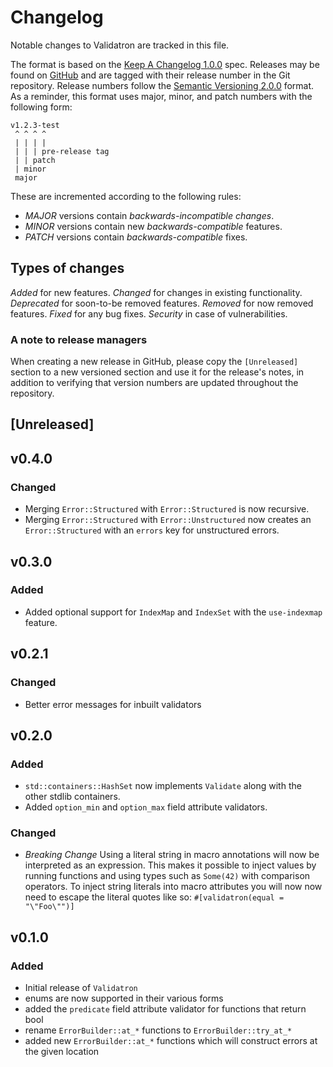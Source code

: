 # Changelog

Notable changes to Validatron are tracked in this file.

The format is based on the [Keep A Changelog 1.0.0](https://keepachangelog.com/en/1.0.0/) spec.
Releases may be found on [GitHub](https://github.com/nsat/validatron/releases/) and are tagged with
their release number in the Git repository. Release numbers follow the [Semantic Versioning
2.0.0](https://semver.org/) format. As a reminder, this format uses major, minor, and patch numbers
with the following form:

```
v1.2.3-test
 ^ ^ ^ ^
 | | | |
 | | | pre-release tag
 | | patch
 | minor
 major
```

These are incremented according to the following rules:

- *MAJOR* versions contain *backwards-incompatible changes*.
- *MINOR* versions contain new *backwards-compatible* features.
- *PATCH* versions contain *backwards-compatible* fixes.

## Types of changes

_Added_ for new features.
_Changed_ for changes in existing functionality.
_Deprecated_ for soon-to-be removed features.
_Removed_ for now removed features.
_Fixed_ for any bug fixes.
_Security_ in case of vulnerabilities.

### A note to release managers

When creating a new release in GitHub, please copy the `[Unreleased]` section to a new versioned
section and use it for the release's notes, in addition to verifying that version numbers are
updated throughout the repository.

## [Unreleased]

## v0.4.0

### Changed
- Merging `Error::Structured` with `Error::Structured` is now recursive.
- Merging `Error::Structured` with `Error::Unstructured` now creates an  `Error::Structured` with an `errors` key for unstructured errors.

## v0.3.0

### Added
- Added optional support for `IndexMap` and `IndexSet` with the `use-indexmap` feature.

## v0.2.1

### Changed
- Better error messages for inbuilt validators

## v0.2.0

### Added
- `std::containers::HashSet` now implements `Validate` along with the other stdlib containers.
- Added `option_min` and `option_max` field attribute validators.

### Changed
- *Breaking Change* Using a literal string in macro annotations will now be interpreted as an
  expression. This makes it possible to inject values by running functions and using types such as
  `Some(42)` with comparison operators. To inject string literals into macro attributes you will now
  now need to escape the literal quotes like so: `#[validatron(equal = "\"Foo\"")]`

## v0.1.0

### Added
- Initial release of `Validatron`
- enums are now supported in their various forms
- added the `predicate` field attribute validator for functions that return bool
- rename `ErrorBuilder::at_*` functions to `ErrorBuilder::try_at_*`
- added new `ErrorBuilder::at_*` functions which will construct errors at the given location
